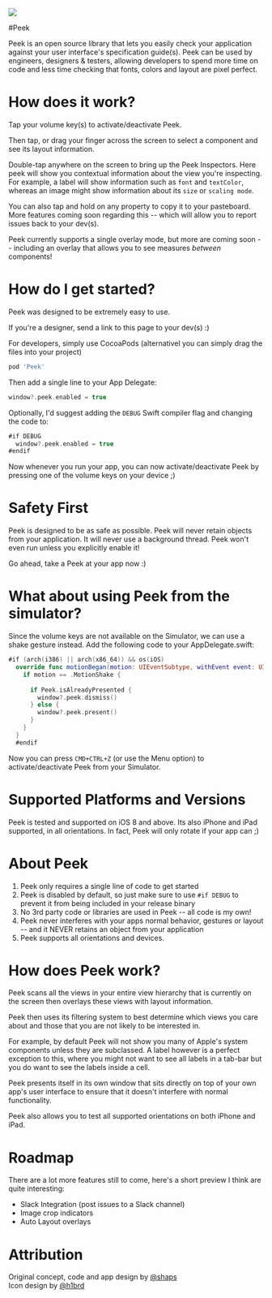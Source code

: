 <a href="https://vimeo.com/98871620"><img src="http://shaps.me/assets/img/project/promo@2x.jpg" name="Peek on Vimeo"/></a>

#Peek

Peek is an open source library that lets you easily check your application against your user interface's specification guide(s). Peek can be used by engineers, designers & testers, allowing developers to spend more time on code and less time checking that fonts, colors and layout are pixel perfect.

# How does it work?

Tap your volume key(s) to activate/deactivate Peek.

Then tap, or drag your finger across the screen to select a component and see its layout information.

Double-tap anywhere on the screen to bring up the Peek Inspectors. Here peek will show you contextual information about the view you're inspecting. For example, a label will show information such as `font` and `textColor`, whereas an image might show information about its `size` or `scaling mode`.

You can also tap and hold on any property to copy it to your pasteboard. More features coming soon regarding this -- which will allow you to report issues back to your dev(s).

Peek currently supports a single overlay mode, but more are coming soon -- including an overlay that allows you to see measures *between* components!

# How do I get started?

Peek was designed to be extremely easy to use. 

If you're a designer, send a link to this page to your dev(s) :)

For developers, simply use CocoaPods (alternativel you can simply drag the files into your project)

```ruby
pod 'Peek'
```

Then add a single line to your App Delegate:

```swift
window?.peek.enabled = true
```

Optionally, I'd suggest adding the `DEBUG` Swift compiler flag and changing the code to:

```swift
#if DEBUG
  window?.peek.enabled = true
#endif
```

Now whenever you run your app, you can now activate/deactivate Peek by pressing one of the volume keys on your device ;)

# Safety First

Peek is designed to be as safe as possible. Peek will never retain objects from your application. It will never use a background thread. Peek won't even run unless you explicitly enable it!

Go ahead, take a Peek at your app now :)

# What about using Peek from the simulator?

Since the volume keys are not available on the Simulator, we can use a shake gesture instead. Add the following code to your AppDelegate.swift:

```swift
#if (arch(i386) || arch(x86_64)) && os(iOS)
  override func motionBegan(motion: UIEventSubtype, withEvent event: UIEvent?) {
    if motion == .MotionShake {
      
      if Peek.isAlreadyPresented {
        window?.peek.dismiss()
      } else {
        window?.peek.present()
      }
    }
  }
  #endif
```

Now you can press `CMD+CTRL+Z` (or use the Menu option) to activate/deactivate Peek from your Simulator.

# Supported Platforms and Versions

Peek is tested and supported on iOS 8 and above. Its also iPhone and iPad supported, in all orientations. In fact, Peek will only rotate if your app can ;)

# About Peek

1. Peek only requires a single line of code to get started
2. Peek is disabled by default, so just make sure to use `#if DEBUG` to prevent it from being included in your release binary
3. No 3rd party code or libraries are used in Peek -- all code is my own!
4. Peek never interferes with your apps normal behavior, gestures or layout -- and it NEVER retains an object from your application
5. Peek supports all orientations and devices.

# How does Peek work?

Peek scans all the views in your entire view hierarchy that is currently on the screen then overlays these views with layout information.

Peek then uses its filtering system to best determine which views you care about and those that you are not likely to be interested in.

For example, by default Peek will not show you many of Apple's system components unless they are subclassed. A label however is a perfect exception to this, where you might not want to see all labels in a tab-bar but you do want to see the labels inside a cell.

Peek presents itself in its own window that sits directly on top of your own app's user interface to ensure that it doesn't interfere with normal functionality.

Peek also allows you to test all supported orientations on both iPhone and iPad.

# Roadmap

There are a lot more features still to come, here's a short preview I think are quite interesting:

* Slack Integration (post issues to a Slack channel)
* Image crop indicators
* Auto Layout overlays


# Attribution

Original concept, code and app design by [@shaps][shaps]<br />
Icon design by [@h1brd][marco]

[github]: https://github.com/shaps80/Peek
[shaps]: http://twitter.com/shaps "Shaps on Twitter"
[marco]: http://twitter.com/h1brd "Marco on Twitter"

